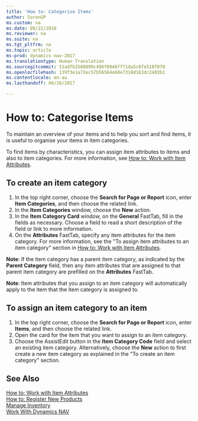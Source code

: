 ```yaml
---
title: 'How to: Categorise Items'
author: SorenGP
ms.custom: na
ms.date: 09/22/2016
ms.reviewer: na
ms.suite: na
ms.tgt_pltfrm: na
ms.topic: article
ms-prod: dynamics-nav-2017
ms.translationtype: Human Translation
ms.sourcegitcommit: 51adfb3588099c496f0946ff71da5c6fe518f070
ms.openlocfilehash: 139f3e1a73ec57b56564e68e7318d163dc2483b1
ms.contentlocale: en-au
ms.lasthandoff: 06/26/2017

---
```


# <a name="how-to-categorize-items"></a>How to: Categorise Items
To maintain an overview of your items and to help you sort and find items, it is useful to organise your items in item categories.

To find items by characteristics, you can assign item attributes to items and also to item categories. For more information, see [How to: Work with Item Attributes](inventory-how-work-item-attributes.md).

## <a name="to-create-an-item-category"></a>To create an item category
1. In the top right corner, choose the **Search for Page or Report** icon, enter **Item Categories**, and then choose the related link.
2. In the **Item Categories** window, choose the **New** action.
3. In the **Item Category Card** window, on the **General** FastTab, fill in the fields as necessary. Choose a field to read a short description of the field or link to more information.
4. On the **Attributes** FastTab, specify any item attributes for the item category. For more information, see the "To assign item attributes to an item category" section in [How to: Work with Item Attributes](inventory-how-work-item-attributes.md).

**Note**: If the item category has a parent item category, as indicated by the **Parent Category** field, then any item attributes that are assigned to that parent item category are prefilled on the **Attributes** FastTab.

**Note**: Item attributes that you assign to an item category will automatically apply to the item that the item category is assigned to.

## <a name="to-assign-an-item-category-to-an-item"></a>To assign an item category to an item
1. In the top right corner, choose the **Search for Page or Report** icon, enter **Items**, and then choose the related link.
2. Open the card for the item that you want to assign to an item category.
3. Choose the AssistEdit button in the **Item Category Code** field and select an existing item category. Alternatively, choose the **New** action to first create a new item category as explained in the "To create an item category" section.

## <a name="see-also"></a>See Also  
[How to: Work with Item Attributes](inventory-how-work-item-attributes.md)  
[How to: Register New Products](inventory-how-register-new-products.md)  
[Manage Inventory](inventory-manage-inventory.md)  
[Work With Dynamics NAV](ui-work-product.md)

